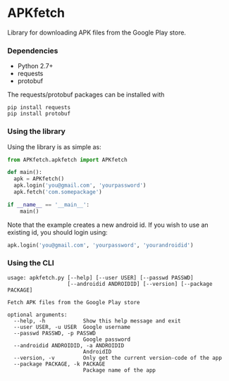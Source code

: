 # APKfetch
Library for downloading APK files from the Google Play store.


### Dependencies
* Python 2.7+
* requests
* protobuf

The requests/protobuf packages can be installed with

    pip install requests
    pip install protobuf


### Using the library

Using the library is as simple as:

```python
from APKfetch.apkfetch import APKfetch

def main():
  apk = APKfetch()
  apk.login('you@gmail.com', 'yourpassword')
  apk.fetch('com.somepackage')

if __name__ == '__main__':
    main()
```

Note that the example creates a new android id. If you wish to use an existing id, you should login using:

```python
apk.login('you@gmail.com', 'yourpassword', 'yourandroidid')
```

### Using the CLI

```
usage: apkfetch.py [--help] [--user USER] [--passwd PASSWD]
                   [--androidid ANDROIDID] [--version] [--package PACKAGE]

Fetch APK files from the Google Play store

optional arguments:
  --help, -h            Show this help message and exit
  --user USER, -u USER  Google username
  --passwd PASSWD, -p PASSWD
                        Google password
  --androidid ANDROIDID, -a ANDROIDID
                        AndroidID
  --version, -v         Only get the current version-code of the app
  --package PACKAGE, -k PACKAGE
                        Package name of the app
``` 